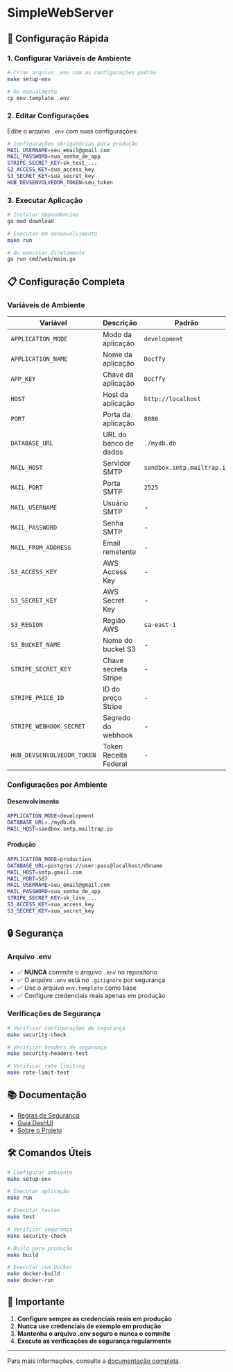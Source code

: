 # SimpleWebServer

## 🚀 Configuração Rápida

### 1. Configurar Variáveis de Ambiente

```bash
# Criar arquivo .env com as configurações padrão
make setup-env

# Ou manualmente
cp env.template .env
```

### 2. Editar Configurações

Edite o arquivo `.env` com suas configurações:

```bash
# Configurações obrigatórias para produção
MAIL_USERNAME=seu_email@gmail.com
MAIL_PASSWORD=sua_senha_de_app
STRIPE_SECRET_KEY=sk_test_...
S3_ACCESS_KEY=sua_access_key
S3_SECRET_KEY=sua_secret_key
HUB_DEVSENVOLVEDOR_TOKEN=seu_token
```

### 3. Executar Aplicação

```bash
# Instalar dependências
go mod download

# Executar em desenvolvimento
make run

# Ou executar diretamente
go run cmd/web/main.go
```

## 📋 Configuração Completa

### Variáveis de Ambiente

| Variável | Descrição | Padrão | Obrigatória |
|----------|-----------|--------|-------------|
| `APPLICATION_MODE` | Modo da aplicação | `development` | Não |
| `APPLICATION_NAME` | Nome da aplicação | `Docffy` | Não |
| `APP_KEY` | Chave da aplicação | `Docffy` | Sim |
| `HOST` | Host da aplicação | `http://localhost` | Não |
| `PORT` | Porta da aplicação | `8080` | Não |
| `DATABASE_URL` | URL do banco de dados | `./mydb.db` | Não |
| `MAIL_HOST` | Servidor SMTP | `sandbox.smtp.mailtrap.io` | Não |
| `MAIL_PORT` | Porta SMTP | `2525` | Não |
| `MAIL_USERNAME` | Usuário SMTP | - | Sim (prod) |
| `MAIL_PASSWORD` | Senha SMTP | - | Sim (prod) |
| `MAIL_FROM_ADDRESS` | Email remetente | - | Sim (prod) |
| `S3_ACCESS_KEY` | AWS Access Key | - | Não |
| `S3_SECRET_KEY` | AWS Secret Key | - | Não |
| `S3_REGION` | Região AWS | `sa-east-1` | Não |
| `S3_BUCKET_NAME` | Nome do bucket S3 | - | Não |
| `STRIPE_SECRET_KEY` | Chave secreta Stripe | - | Sim (prod) |
| `STRIPE_PRICE_ID` | ID do preço Stripe | - | Não |
| `STRIPE_WEBHOOK_SECRET` | Segredo do webhook | - | Não |
| `HUB_DEVSENVOLVEDOR_TOKEN` | Token Receita Federal | - | Não |

### Configurações por Ambiente

#### Desenvolvimento
```bash
APPLICATION_MODE=development
DATABASE_URL=./mydb.db
MAIL_HOST=sandbox.smtp.mailtrap.io
```

#### Produção
```bash
APPLICATION_MODE=production
DATABASE_URL=postgres://user:pass@localhost/dbname
MAIL_HOST=smtp.gmail.com
MAIL_PORT=587
MAIL_USERNAME=seu_email@gmail.com
MAIL_PASSWORD=sua_senha_de_app
STRIPE_SECRET_KEY=sk_live_...
S3_ACCESS_KEY=sua_access_key
S3_SECRET_KEY=sua_secret_key
```

## 🔒 Segurança

### Arquivo .env
- ✅ **NUNCA** commite o arquivo `.env` no repositório
- ✅ O arquivo `.env` está no `.gitignore` por segurança
- ✅ Use o arquivo `env.template` como base
- ✅ Configure credenciais reais apenas em produção

### Verificações de Segurança
```bash
# Verificar configurações de segurança
make security-check

# Verificar headers de segurança
make security-headers-test

# Verificar rate limiting
make rate-limit-test
```

## 📚 Documentação

- [Regras de Segurança](docs/SECURITY_RULES.md)
- [Guia DashUI](docs/DASHUI_GUIDE.md)
- [Sobre o Projeto](docs/ABOUT_PROJETCT.md)

## 🛠️ Comandos Úteis

```bash
# Configurar ambiente
make setup-env

# Executar aplicação
make run

# Executar testes
make test

# Verificar segurança
make security-check

# Build para produção
make build

# Executar com Docker
make docker-build
make docker-run
```

## 🚨 Importante

1. **Configure sempre as credenciais reais em produção**
2. **Nunca use credenciais de exemplo em produção**
3. **Mantenha o arquivo .env seguro e nunca o commite**
4. **Execute as verificações de segurança regularmente**

---

Para mais informações, consulte a [documentação completa](docs/).

